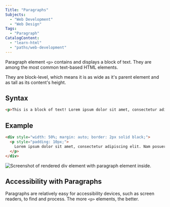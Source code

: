 ```yaml
---
Title: "Paragraphs"
Subjects:
  - "Web Development"
  - "Web Design"
Tags:
  - "Paragraph"
CatalogContent:
  - "learn-html"
  - "paths/web-development"
---
```


Paragraph element `<p>` contains and displays a block of text. They are among the most common text-based HTML elements. 

They are block-level, which means it is as wide as it's parent element and as tall as its content's height.

## Syntax

```html
<p>This is a block of text! Lorem ipsum dolor sit amet, consectetur adipisicing elit.</p>
```

## Example 

```html
<div style="width: 50%; margin: auto; border: 2px solid black;">
  <p style="padding: 10px;">
    Lorem ipsum dolor sit amet, consectetur adipiscing elit. Nam posuere varius laoreet. Duis leo lectus, aliquam non mauris ut, egestas commodo diam. Vestibulum non scelerisque velit. Praesent tristique ligula eget aliquam volutpat. Nunc non tempor mi. Praesent magna est, consequat in pharetra non, iaculis et felis. Quisque scelerisque lectus eget ex porta, eget volutpat augue porta. Nulla facilisi. Sed in ante faucibus, congue dui in, ullamcorper diam. Vestibulum ipsum nisi, dictum ac ex sed, placerat lobortis tortor. Mauris faucibus dapibus mi, nec tempus nulla vulputate ac. Vestibulum ultricies lorem diam, in vestibulum tortor iaculis vitae. Praesent turpis mauris, tempor at enim at, finibus volutpat justo.
  </p>
</div>
```

![Screenshot of rendered div element with paragraph element inside.](https://i.imgur.com/CPUyte3.png)

## Accessibility with Paragraphs

Paragraphs are relatively easy for accessibility devices, such as screen readers, to find and process. The more `<p>` elements, the better.
